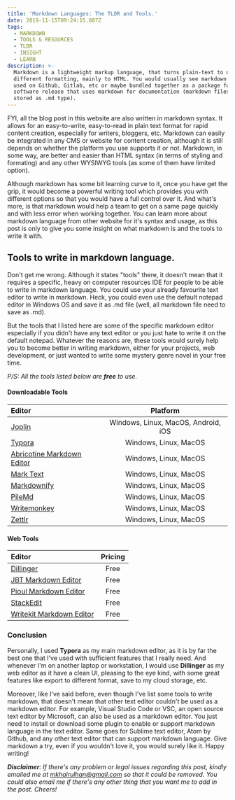 ```yaml
---
title: 'Markdown Languages: The TLDR and Tools.'
date: 2019-11-15T09:24:15.887Z
tags:
  - MARKDOWN
  - TOOLS & RESOURCES
  - TLDR
  - INSIGHT
  - LEARN
description: >-
  Markdown is a lightweight markup language, that turns plain-text to other
  different formatting, mainly to HTML. You would usually see markdown being
  used on Github, Gitlab, etc or maybe bundled together as a package for
  software release that uses markdown for documentation (markdown files are
  stored as .md type).
---
```

FYI, all the blog post in this website are also written in markdown syntax. It allows for an easy-to-write, easy-to-read in plain text format for rapid content creation, especially for writers, bloggers, etc. Markdown can easily be integrated in any CMS or website for content creation, although it is still depends on whether the platform you use supports it or not.  Markdown, in some way, are better and easier than HTML syntax (in terms of styling and formating) and any other WYSIWYG tools (as some of them have limited option).

Although markdown has some bit learning curve to it, once you have get the grip, it would become a powerful writing tool which provides you with different options so that you would have a full control over it. And what's more, is that markdown would help a team to get on a same page quickly and with less error when working together. You can learn more about markdown language from other website for it's syntax and usage, as this post is only to give you some insight on what markdown is and the tools to write it with.


## Tools to write in markdown language.

Don't get me wrong. Although it states "tools" there, it doesn't mean that it requires a specific, heavy on computer resources IDE for people to be able to write in markdown language. You could use your already favourite text editor to write in markdown. Heck, you could even use the default notepad editor in Windows OS and save it as .md file (well, all markdown file need to save as .md). 

But the tools that I listed here are some of the specific markdown editor especially if you didn't have any text editor or you just hate to write it on the default notepad. Whatever the reasons are, these tools would surely help you to become better in writing markdown, either for your projects, web development, or just wanted to write some mystery genre novel in your free time.  

_P/S: All the tools listed below are **free** to use._


#### Downloadable Tools 
| Editor | Platform |
| :------ |   :------:   |
| [Joplin](https://joplinapp.org/) |   Windows, Linux, MacOS, Android, iOS   |
| [Typora](https://typora.io/) | Windows, Linux, MacOS |
| [Abricotine Markdown Editor](http://abricotine.brrd.fr/) | Windows, Linux, MacOS |
| [Mark Text](https://marktext.app/) | Windows, Linux, MacOS |
| [Markdownify](https://markdownify.js.org/) | Windows, Linux, MacOS |
| [PileMd](https://pilemd.com/) | Windows, Linux, MacOS |
| [Writemonkey](http://writemonkey.com/) | Windows, Linux, MacOS |
| [Zettlr](https://zettlr.com/) | Windows, Linux, MacOS |


#### Web Tools
| Editor | Pricing |
| :------ |   :------:   |
| [Dillinger](https://dillinger.io/) |   Free   |
| [JBT Markdown Editor](http://jbt.github.io/markdown-editor/) | Free |
| [Pioul Markdown Editor](http://markdown.pioul.fr/) | Free |
| [StackEdit](https://stackedit.io/) | Free |
| [Writekit Markdown Editor](http://writekit.github.io/markdown.note/note.html) | Free |


### Conclusion
Personally, I used **Typora** as my main markdown editor, as it is by far the best one that I've used with sufficient features that I really need. And whenever I'm on another laptop or workstation, I would use **Dillinger** as my web editor as it have a clean UI, pleasing to the eye kind, with some great features like export to different format, save to my cloud storage, etc.

Moreover, like I've said before, even though I've list some tools to write markdown, that doesn't mean that other text editor couldn't be used as a markdown editor. For example, Visual Studio Code or VSC, an open source text editor by Microsoft, can also be used as a markdown editor. You just need to install or download some plugin to enable or support markdown language in the text editor. Same goes for Sublime text editor, Atom by Github, and any other text editor that can support markdown language. Give markdown a try, even if you wouldn't love it, you would surely like it. Happy writing!


**_Disclaimer_**_: If there's any problem or legal issues regarding this post, kindly emailed me at [mkhairulhan@gmail.com](mailto:mkhairulhan@gmail.com) so that it could be removed. You could also email me if there's any other thing that you want me to add in the post. Cheers!_

